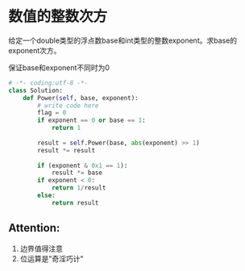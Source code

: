 # 数值的整数次方

给定一个double类型的浮点数base和int类型的整数exponent。求base的exponent次方。

保证base和exponent不同时为0

```python
# -*- coding:utf-8 -*-
class Solution:
    def Power(self, base, exponent):
        # write code here
        flag = 0
        if exponent == 0 or base == 1:
            return 1
        
        result = self.Power(base, abs(exponent) >> 1)
        result *= result 
        
        if (exponent & 0x1 == 1):
            result *= base
        if exponent < 0:
            return 1/result
        else:
            return result
```
## Attention:
1. 边界值得注意
2. 位运算是"奇淫巧计"